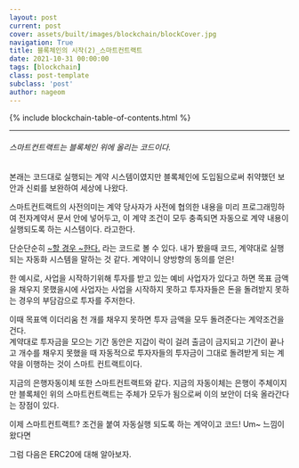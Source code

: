 ```yaml
---
layout: post
current: post
cover: assets/built/images/blockchain/blockCover.jpg
navigation: True
title: 블록체인의 시작(2)_스마트컨트랙트
date: 2021-10-31 00:00:00
tags: [blockchain]
class: post-template
subclass: 'post'
author: nageom
---
```

{% include blockchain-table-of-contents.html %}
***
<h6>스마트컨트랙트는 블록체인 위에 올리는 코드이다. </h6>
본래는 코드대로 실행되는 계약 시스템이였지만 블록체인에 도입됨으로써 취약했던 보안과 신뢰를 보완하여 세상에 나왔다. 

스마트컨트랙트의 사전의미는 계약 당사자가 사전에 협의한 내용을 미리 프로그래밍하여 전자계약서 문서 안에 넣어두고,
이 계약 조건이 모두 충족되면 자동으로 계약 내용이 실행되도록 하는 시스템이다. 라고한다. 

단순단순히 <U>~할 경우 ~한다.</U> 라는 코드로 볼 수 있다.
내가 봤을때 코드, 계약대로 실행되는 자동화 시스템을 말하는 것 같다. 계약이니 양방향의 동의를 얻은!

한 예시로, 사업을 시작하기위해 투자를 받고 있는 예비 사업자가 있다고 하면 목표 금액을 채우지 못했을시에 사업자는 사업을 시작하지 못하고
투자자들은 돈을 돌려받지 못하는 경우의 부담감으로 투자를 주저한다. 

이때 목표액 이더리움 천 개를 채우지 못하면 투자 금액을 모두 돌려준다는 계약조건을 건다.  
계약대로 투자금을 모으는 기간 동안은 지갑이 락이 걸려 출금이 금지되고 
기간이 끝나고 개수를 채우지 못했을 때
자동적으로 투자자들의 투자금이 그대로 돌려받게 되는 계약을 이행하는 것이 스마트 컨트랙트이다. 

지금의 은행자동이체 또한 스마트컨트랙트와 같다. 
지금의 자동이체는 은행이 주체이지만 블록체인 위의 스마트컨트랙트는 주체가 모두가 됨으로써 이의 보안이 더욱 올라간다는 장점이 있다. 

이제 스마트컨트랙트? 조건을 붙여 자동실행 되도록 하는 계약이고 코드! Um~ 느낌이 왔다면 

그럼 다음은 ERC20에 대해 알아보자. 

